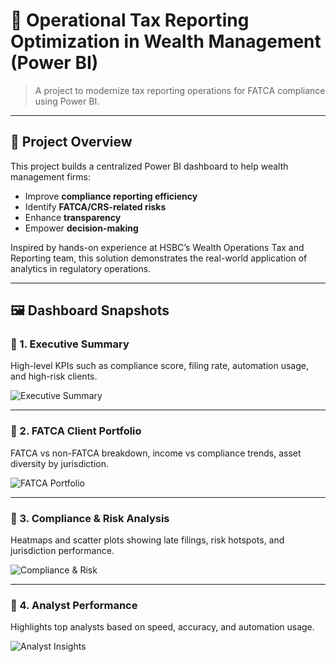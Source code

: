 # 🧾 Operational Tax Reporting Optimization in Wealth Management (Power BI)

> A  project to modernize tax reporting operations for FATCA compliance using Power BI.

---

## 📌 Project Overview

This project builds a centralized Power BI dashboard to help wealth management firms:

- Improve **compliance reporting efficiency**
- Identify **FATCA/CRS-related risks**
- Enhance **transparency**
- Empower **decision-making**

Inspired by hands-on experience at HSBC’s Wealth Operations Tax and Reporting team, this solution demonstrates the real-world application of analytics in regulatory operations.

---

## 🖼️ Dashboard Snapshots

### 📄 1. Executive Summary

High-level KPIs such as compliance score, filing rate, automation usage, and high-risk clients.

![Executive Summary](images/executive_summary.png)

---

### 📄 2. FATCA Client Portfolio

FATCA vs non-FATCA breakdown, income vs compliance trends, asset diversity by jurisdiction.

![FATCA Portfolio](images/fatca_portfolio.png)

---

### 📄 3. Compliance & Risk Analysis

Heatmaps and scatter plots showing late filings, risk hotspots, and jurisdiction performance.

![Compliance & Risk](images/compliance_risk.png)

---

### 📄 4. Analyst Performance

Highlights top analysts based on speed, accuracy, and automation usage.

![Analyst Insights](images/analyst_performance.png)
